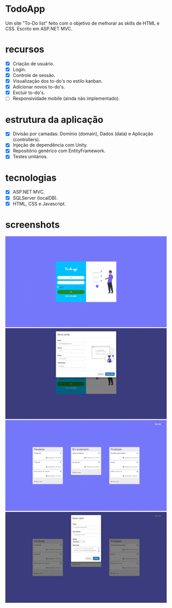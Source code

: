 # TodoApp
Um site "To-Do list" feito com o objetivo de melhorar as skills de HTML e CSS. Escrito em ASP.NET MVC.

# recursos
- [x] Criação de usuário.
- [x] Login.
- [x] Controle de sessão.
- [x] Visualização dos to-do's no estilo kanban.
- [x] Adicionar novos to-do's.
- [x] Excluir to-do's.
- [ ] Responsividade mobile (ainda não implementado).

# estrutura da aplicação
- [x] Divisão por camadas: Domínio (domain), Dados (data) e Aplicação (controllers).
- [x] Injeção de dependência com Unity.
- [x] Repositório genérico com EntityFramework.
- [x] Testes unitários.

# tecnologias

 - [x] ASP.NET MVC.
 - [x] SQLServer (localDB).
 - [x] HTML, CSS e Javascript.

# screenshots
![screenshot1](/screenshots/ss1.png "Tela de login")
![screenshot2](/screenshots/ss2.png "Criação de usuário")
![screenshot3](/screenshots/ss3.png "Tela do app")
![screenshot4](/screenshots/ss4.png "Adicionar novo cartão")
